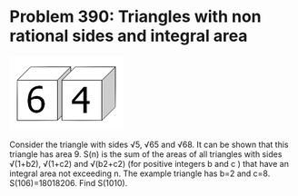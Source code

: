 # Problem 390: Triangles with non rational sides and integral area

![p390](img/390.gif)

Consider the triangle with sides √5, √65 and √68. It can be shown that
this triangle has area 9. S(n) is the sum of the areas of all triangles
with sides √(1+b2), √(1+c2) and √(b2+c2) (for positive integers b and c
) that have an integral area not exceeding n. The example triangle has
b=2 and c=8. S(106)=18018206. Find S(1010).